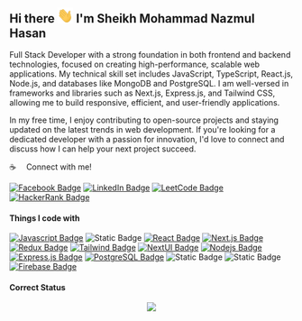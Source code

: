 

## Hi there <img src="assets/hello.gif" width="28px" alt="hi"> I'm Sheikh Mohammad Nazmul Hasan

Full Stack Developer with a strong foundation in both frontend and backend technologies, focused on creating high-performance, scalable web applications. My technical skill set includes JavaScript, TypeScript, React.js, Node.js, and databases like MongoDB and PostgreSQL. I am well-versed in frameworks and libraries such as Next.js, Express.js, and Tailwind CSS, allowing me to build responsive, efficient, and user-friendly applications.

In my free time, I enjoy contributing to open-source projects and staying updated on the latest trends in web development. If you're looking for a dedicated developer with a passion for innovation, I'd love to connect and discuss how I can help your next project succeed.

:coffee: &emsp;Connect with me!

[![Facebook Badge](https://img.shields.io/badge/Facebook-1877F2?style=for-the-badge&logo=facebook&logoColor=white)](https://facebook.com/sheikhmohdnazmulhasan)
[![LinkedIn Badge](https://img.shields.io/badge/LinkedIn-0077B5?style=for-the-badge&logo=linkedin&logoColor=white)](https://www.linkedin.com/in/sheikhmohdnazmulhasan/)
[![LeetCode Badge](https://img.shields.io/badge/LeetCode-FFA116?style=for-the-badge&logo=leetcode&logoColor=white)](https://leetcode.com/sheikhmohdnazmulhasan)
[![HackerRank Badge](https://img.shields.io/badge/HackerRank-2EC866?style=for-the-badge&logo=hackerrank&logoColor=white)](https://www.hackerrank.com/nazmulofficial)


<!-- :hearts: &emsp;I enjoy programming and sharing knowledge <br/>
:computer: &emsp;Most used line of code `console.log("hello world")` <br/>
🤔 &emsp;I’m looking for people who can help me with Outstanding Project ideas and executions.<br/> -->

#### Things I code with

[![Javascript Badge](https://img.shields.io/badge/-Javascript-F0DB4F?style=for-the-badge&labelColor=black&logo=javascript&logoColor=F0DB4F)](#)
![Static Badge](https://img.shields.io/badge/Typescript-%230D5388?style=for-the-badge&logo=Typescript&labelColor=black&color=%23266C)
[![React Badge](https://img.shields.io/badge/-React-61DBFB?style=for-the-badge&labelColor=black&logo=react&logoColor=61DBFB)](#)
[![Next.js Badge](https://img.shields.io/badge/next.js-000000?style=for-the-badge&logo=nextdotjs&logoColor=white)](#)
[![Redux Badge](https://img.shields.io/badge/Redux-764ABC?style=for-the-badge&logo=redux&logoColor=white&labelColor=000000)](#)
[![Tailwind Badge](https://img.shields.io/badge/Tailwind%20CSS-092749?style=for-the-badge&logo=tailwindcss&logoColor=06B6D4&labelColor=000000)](#)
[![NextUI Badge](https://img.shields.io/badge/NextUI-000000?style=for-the-badge&logo=nextui&logoColor=white)](#)
[![Nodejs Badge](https://img.shields.io/badge/-Nodejs-3C873A?style=for-the-badge&labelColor=black&logo=node.js&logoColor=3C873A)](#)
[![Express.js Badge](https://img.shields.io/badge/Express.js-000000?style=for-the-badge&logo=express&logoColor=white)](#)
[![PostgreSQL Badge](https://img.shields.io/badge/PostgreSQL-316192?style=for-the-badge&logo=postgresql&logoColor=white)](#)
![Static Badge](https://img.shields.io/badge/Mongoose-%23A13434?style=for-the-badge&logo=mongoose&labelColor=dark&color=%23A13434)
![Static Badge](https://img.shields.io/badge/%20Prisma-%2321AF90?style=for-the-badge&logo=Prisma&labelColor=%23226068&color=%2321AF90)
[![Firebase Badge](https://img.shields.io/badge/Firebase-FFCA28?style=for-the-badge&logo=firebase&logoColor=white)](#)


<!--[![Git Badge](https://img.shields.io/badge/Git-F05032?style=for-the-badge&logo=git&logoColor=white)](#)
<!-- [![Chakra UI Badge](https://img.shields.io/badge/Chakra%20UI-319795?style=for-the-badge&logo=chakraui&logoColor=white)](#) -->
<!-- [![MongoDB Badge](https://img.shields.io/badge/MongoDB-4EA94B?style=for-the-badge&logo=mongodb&logoColor=white)](#) -->


<!-- ![Static Badge](https://img.shields.io/badge/%20Docker-%234CEDEA?style=for-the-badge&logo=Docker&labelColor=white&color=%234CEDEA) -->

#### Correct Status

<p align="center">
  <img width="60%" src="https://github-readme-streak-stats.herokuapp.com?user=sheikhmohdnazmulhasan&theme=react&hide_border=true&background=0D1117&stroke=0D1117&fire=FF1CF7&sideLabels=00F0FF&currStreakNum=FF1CF7&ring=FF1CF7&currStreakLabel=FF1CF7&sideNums=00F0FF" />
</p>

